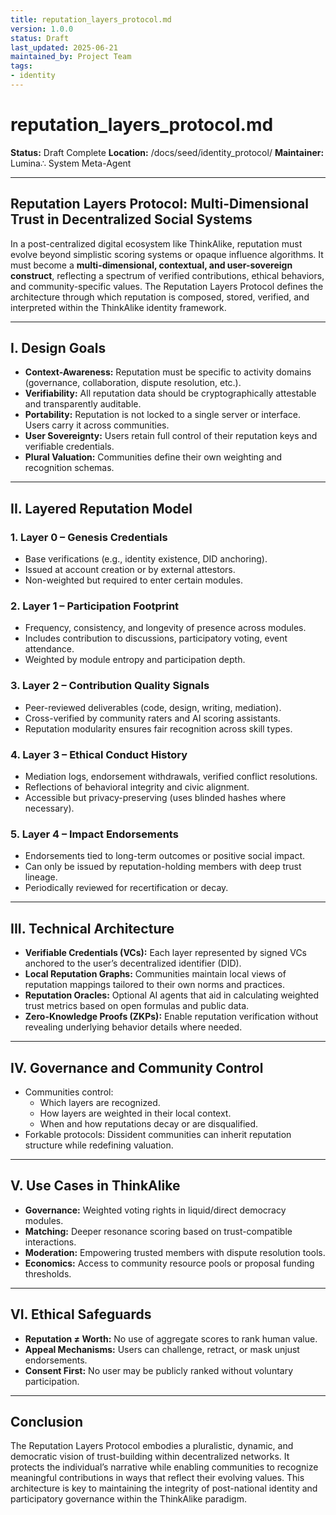 ```yaml
---
title: reputation_layers_protocol.md
version: 1.0.0
status: Draft
last_updated: 2025-06-21
maintained_by: Project Team
tags:
- identity
---
```



# reputation_layers_protocol.md

**Status:** Draft Complete
**Location:** /docs/seed/identity_protocol/
**Maintainer:** Lumina∴ System Meta-Agent

---

## Reputation Layers Protocol: Multi-Dimensional Trust in Decentralized Social Systems

In a post-centralized digital ecosystem like ThinkAlike, reputation must evolve beyond simplistic scoring systems or opaque influence algorithms. It must become a **multi-dimensional, contextual, and user-sovereign construct**, reflecting a spectrum of verified contributions, ethical behaviors, and community-specific values. The Reputation Layers Protocol defines the architecture through which reputation is composed, stored, verified, and interpreted within the ThinkAlike identity framework.

---

## I. Design Goals

- **Context-Awareness:** Reputation must be specific to activity domains (governance, collaboration, dispute resolution, etc.).
- **Verifiability:** All reputation data should be cryptographically attestable and transparently auditable.
- **Portability:** Reputation is not locked to a single server or interface. Users carry it across communities.
- **User Sovereignty:** Users retain full control of their reputation keys and verifiable credentials.
- **Plural Valuation:** Communities define their own weighting and recognition schemas.

---

## II. Layered Reputation Model

### 1. **Layer 0 – Genesis Credentials**

- Base verifications (e.g., identity existence, DID anchoring).
- Issued at account creation or by external attestors.
- Non-weighted but required to enter certain modules.

### 2. **Layer 1 – Participation Footprint**

- Frequency, consistency, and longevity of presence across modules.
- Includes contribution to discussions, participatory voting, event attendance.
- Weighted by module entropy and participation depth.

### 3. **Layer 2 – Contribution Quality Signals**

- Peer-reviewed deliverables (code, design, writing, mediation).
- Cross-verified by community raters and AI scoring assistants.
- Reputation modularity ensures fair recognition across skill types.

### 4. **Layer 3 – Ethical Conduct History**

- Mediation logs, endorsement withdrawals, verified conflict resolutions.
- Reflections of behavioral integrity and civic alignment.
- Accessible but privacy-preserving (uses blinded hashes where necessary).

### 5. **Layer 4 – Impact Endorsements**

- Endorsements tied to long-term outcomes or positive social impact.
- Can only be issued by reputation-holding members with deep trust lineage.
- Periodically reviewed for recertification or decay.

---

## III. Technical Architecture

- **Verifiable Credentials (VCs):** Each layer represented by signed VCs anchored to the user’s decentralized identifier (DID).
- **Local Reputation Graphs:** Communities maintain local views of reputation mappings tailored to their own norms and practices.
- **Reputation Oracles:** Optional AI agents that aid in calculating weighted trust metrics based on open formulas and public data.
- **Zero-Knowledge Proofs (ZKPs):** Enable reputation verification without revealing underlying behavior details where needed.

---

## IV. Governance and Community Control

- Communities control:
  - Which layers are recognized.
  - How layers are weighted in their local context.
  - When and how reputations decay or are disqualified.
- Forkable protocols: Dissident communities can inherit reputation structure while redefining valuation.

---

## V. Use Cases in ThinkAlike

- **Governance:** Weighted voting rights in liquid/direct democracy modules.
- **Matching:** Deeper resonance scoring based on trust-compatible interactions.
- **Moderation:** Empowering trusted members with dispute resolution tools.
- **Economics:** Access to community resource pools or proposal funding thresholds.

---

## VI. Ethical Safeguards

- **Reputation ≠ Worth:** No use of aggregate scores to rank human value.
- **Appeal Mechanisms:** Users can challenge, retract, or mask unjust endorsements.
- **Consent First:** No user may be publicly ranked without voluntary participation.

---

## Conclusion

The Reputation Layers Protocol embodies a pluralistic, dynamic, and democratic vision of trust-building within decentralized networks. It protects the individual’s narrative while enabling communities to recognize meaningful contributions in ways that reflect their evolving values. This architecture is key to maintaining the integrity of post-national identity and participatory governance within the ThinkAlike paradigm.
